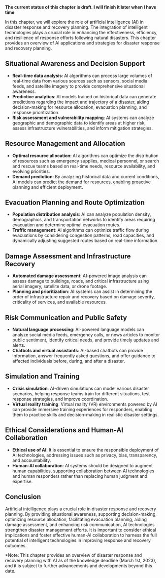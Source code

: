 **The current status of this chapter is draft. I will finish it later when I have time**

In this chapter, we will explore the role of artificial intelligence (AI) in disaster response and recovery planning. The integration of intelligent technologies plays a crucial role in enhancing the effectiveness, efficiency, and resilience of response efforts following natural disasters. This chapter provides an overview of AI applications and strategies for disaster response and recovery planning.

Situational Awareness and Decision Support
------------------------------------------

* **Real-time data analysis**: AI algorithms can process large volumes of real-time data from various sources such as sensors, social media feeds, and satellite imagery to provide comprehensive situational awareness.
* **Predictive analytics**: AI models trained on historical data can generate predictions regarding the impact and trajectory of a disaster, aiding decision-making for resource allocation, evacuation planning, and response prioritization.
* **Risk assessment and vulnerability mapping**: AI systems can analyze geographic and demographic data to identify areas at higher risk, assess infrastructure vulnerabilities, and inform mitigation strategies.

Resource Management and Allocation
----------------------------------

* **Optimal resource allocation**: AI algorithms can optimize the distribution of resources such as emergency supplies, medical personnel, or search and rescue teams based on real-time needs, resource availability, and evolving priorities.
* **Demand prediction**: By analyzing historical data and current conditions, AI models can predict the demand for resources, enabling proactive planning and efficient deployment.

Evacuation Planning and Route Optimization
------------------------------------------

* **Population distribution analysis**: AI can analyze population density, demographics, and transportation networks to identify areas requiring evacuation and determine optimal evacuation routes.
* **Traffic management**: AI algorithms can optimize traffic flow during evacuations by considering congestion patterns, road capacities, and dynamically adjusting suggested routes based on real-time information.

Damage Assessment and Infrastructure Recovery
---------------------------------------------

* **Automated damage assessment**: AI-powered image analysis can assess damage to buildings, roads, and critical infrastructure using aerial imagery, satellite data, or drone footage.
* **Planning and prioritization**: AI systems can assist in determining the order of infrastructure repair and recovery based on damage severity, criticality of services, and available resources.

Risk Communication and Public Safety
------------------------------------

* **Natural language processing**: AI-powered language models can analyze social media feeds, emergency calls, or news articles to monitor public sentiment, identify critical needs, and provide timely updates and alerts.
* **Chatbots and virtual assistants**: AI-based chatbots can provide information, answer frequently asked questions, and offer guidance to affected individuals before, during, and after a disaster.

Simulation and Training
-----------------------

* **Crisis simulation**: AI-driven simulations can model various disaster scenarios, helping response teams train for different situations, test response strategies, and improve coordination.
* **Virtual reality training**: Virtual reality (VR) environments powered by AI can provide immersive training experiences for responders, enabling them to practice skills and decision-making in realistic disaster settings.

Ethical Considerations and Human-AI Collaboration
-------------------------------------------------

* **Ethical use of AI**: It is essential to ensure the responsible deployment of AI technologies, addressing issues such as privacy, bias, transparency, and accountability.
* **Human-AI collaboration**: AI systems should be designed to augment human capabilities, supporting collaboration between AI technologies and human responders rather than replacing human judgment and expertise.

Conclusion
----------

Artificial intelligence plays a crucial role in disaster response and recovery planning. By providing situational awareness, supporting decision-making, optimizing resource allocation, facilitating evacuation planning, aiding damage assessment, and enhancing risk communication, AI technologies strengthen disaster management efforts. It is important to consider ethical implications and foster effective human-AI collaboration to harness the full potential of intelligent technologies in improving response and recovery outcomes.

\*Note: This chapter provides an overview of disaster response and recovery planning with AI as of the knowledge deadline (March 1st, 2023), and it is subject to further advancements and developments beyond this date.
